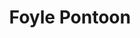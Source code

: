 ---
title: "Foyle Pontoon"
address: "Foyle Pontoon, Derry Port Port Road, Lisahally, Co. Derry, BT47 6FL"
tel: "+44 (0)28 7186 0313 (24 hours)"
county: "Derry"
category: "Sailing"
type: "Content"
lat: "54.9918098449707"
lng: "-7.320168972015381"
---